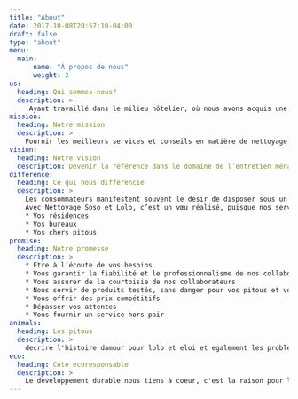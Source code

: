 ```yaml
---
title: "About"
date: 2017-10-08T20:57:10-04:00
draft: false
type: "about"
menu:
  main:
      name: "À propos de nous"
      weight: 3
us:
  heading: Qui sommes-nous?
  description: >
     Ayant travaillé dans le milieu hôtelier, où nous avons acquis une solide expérience en entretien ménager, nous sommes deux passionnées de l’excellence, du service de qualité.  Nous avons développé au fil des ans le souci du détail, une expertise ainsi qu’une touche spéciale qui font de nous et notre équipe, les personnes les plus compétentes et les plus dédiées, à qui confier votre intérieur ou vos bureaux.
mission:
  heading: Notre mission
  description: >
    Fournir les meilleurs services et conseils en matière de nettoyage résidentiel et commercial, tout en utilisant des produits verts, biologiques, fabriqués au Québec. Notre objectif est de vous décharger des corvées et tâches ménagères, vous permettant ainsi d’optimiser votre temps et d’évoluer dans un environnement propre, sain et agréable.
vision:
  heading: Notre vision
  description: Devenir la référence dans le domaine de l’entretien ménager à Montréal.
difference:
  heading: Ce qui nous différencie
  description: >
    Les consommateurs manifestent souvent le désir de disposer sous un même toit, de plusieurs et même, de tous les produits offerts par une marque ou un commerçant.
    Avec Nettoyage Soso et Lolo, c’est un vœu réalisé, puisque nos services concernent à la fois :
    * Vos résidences
    * Vos bureaux
    * Vos chers pitous
promise:
  heading: Notre promesse
  description: >
    * Etre à l’écoute de vos besoins  
    * Vous garantir la fiabilité et le professionnalisme de nos collaborateurs  
    * Vous assurer de la courtoisie de nos collaborateurs  
    * Nous servir de produits testés, sans danger pour vos pitous et vous  
    * Vous offrir des prix compétitifs  
    * Dépasser vos attentes  
    * Vous fournir un service hors-pair  
animals:
  heading: Les pitous
  description: >
    decrire l'histoire damour pour lolo et eloi et egalement les problemes a ressoudre. j'ai utilise tel produit et equipement que ressoudre mon probleme.photo lolo et eloi
eco:
  heading: Cote ecoresponsable
  description: >
    Le developpement durable nous tiens à coeur, c'est la raison pour laquelle nos poduits sont biodegreadables, non toxiques pour les personnes ainsi que les animaux
---
```

